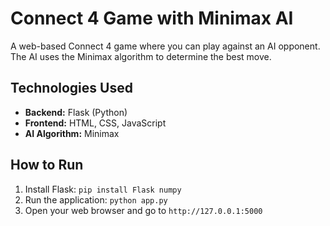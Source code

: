 # Connect 4 Game with Minimax AI

A web-based Connect 4 game where you can play against an AI opponent. The AI uses the Minimax algorithm to determine the best move.

## Technologies Used
- **Backend:** Flask (Python)
- **Frontend:** HTML, CSS, JavaScript
- **AI Algorithm:** Minimax

## How to Run
1. Install Flask: `pip install Flask numpy`
2. Run the application: `python app.py`
3. Open your web browser and go to `http://127.0.0.1:5000`
